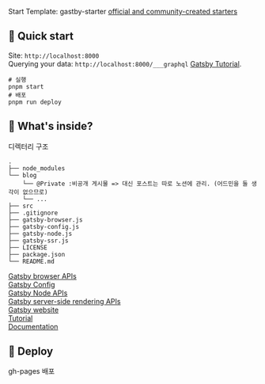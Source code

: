Start Template: gastby-starter [official and community-created starters](https://www.gatsbyjs.com/docs/gatsby-starters/)

## 🚀 Quick start

Site: `http://localhost:8000`  
Querying your data: `http://localhost:8000/___graphql` [Gatsby Tutorial](https://www.gatsbyjs.com/docs/tutorial/getting-started/part-4/#use-graphiql-to-explore-the-data-layer-and-write-graphql-queries).

```shell
# 실행
pnpm start
# 배포
pnpm run deploy
```

## 🧐 What's inside?

디렉터리 구조

    .
    ├── node_modules
    └── blog
        └── @Private :비공개 게시물 => 대신 포스트는 따로 노션에 관리. (어드민을 둘 생각이 없으므로)
        └── ...
    ├── src
    ├── .gitignore
    ├── gatsby-browser.js
    ├── gatsby-config.js
    ├── gatsby-node.js
    ├── gatsby-ssr.js
    ├── LICENSE
    ├── package.json
    └── README.md

[Gatsby browser APIs](https://www.gatsbyjs.com/docs/reference/config-files/gatsby-browser/)  
[Gatsby Config](https://www.gatsbyjs.com/docs/reference/config-files/gatsby-config/)  
[Gatsby Node APIs](https://www.gatsbyjs.com/docs/reference/config-files/gatsby-node/)  
[Gatsby server-side rendering APIs](https://www.gatsbyjs.com/docs/reference/config-files/gatsby-ssr/)  
[Gatsby website](https://www.gatsbyjs.com/)  
[Tutorial](https://www.gatsbyjs.com/docs/tutorial/getting-started/)  
[Documentation](https://www.gatsbyjs.com/docs/)

## 💫 Deploy

gh-pages 배포
